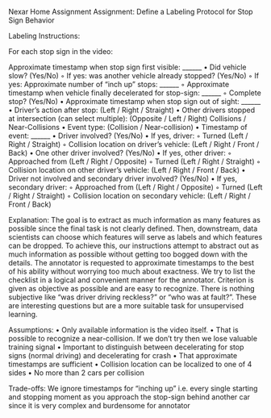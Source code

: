 Nexar Home Assignment Assignment: Define a Labeling Protocol for Stop Sign Behavior 

Labeling Instructions:

For each stop sign in the video:

Approximate timestamp when stop sign first visible: ______
    • Did vehicle slow? (Yes/No)
        ◦ If yes: was another vehicle already stopped? (Yes/No)
        ◦ If yes: Approximate number of “inch up” stops: ______
        ◦ Approximate timestamp when vehicle finally decelerated for stop-sign: ______
        ◦ Complete stop? (Yes/No)
    • Approximate timestamp when stop sign out of sight: ______
    • Driver’s action after stop: (Left / Right / Straight)
    • Other drivers stopped at intersection (can select multiple): (Opposite / Left / Right)
Collisions / Near-Collisions
    • Event type: (Collision / Near-collision)
    • Timestamp of event: ______
    • Driver involved? (Yes/No)
    • If yes, driver: 
        ◦ Turned (Left / Right / Straight)
        ◦ Collision location on driver’s vehicle: (Left / Right / Front / Back)
    • One other driver involved? (Yes/No)
    • If yes, other driver: 
        ◦ Approached from (Left / Right / Opposite)
        ◦ Turned (Left / Right / Straight)
        ◦ Collision location on other driver’s vehicle: (Left / Right / Front / Back)
    • Driver not involved and secondary driver involved? (Yes/No)
    • If yes, secondary driver: 
        ◦ Approached from (Left / Right / Opposite)
        ◦ Turned (Left / Right / Straight)
        ◦ Collision location on secondary vehicle: (Left / Right / Front / Back)

Explanation:
The goal is to extract as much information as many features as possible since the final task is not clearly defined. Then, downstream, data scientists can choose which features will serve as labels and which features can be dropped. To achieve this, our instructions attempt to abstract out as much information as possible without getting too bogged down with the details. 
The annotator is requested to approximate timestamps to the best of his ability without worrying too much about exactness. We try to list the checklist in a logical and convenient manner for the annotator.
Criterion is given as objective as possible and are easy to recognize. There is nothing subjective like “was driver driving reckless?” or “who was at fault?”. These are interesting questions but are a more suitable task for unsupervised learning.

Assumptions:
    • Only available information is the video itself. 
    • That is possible to recognize a near-collision. If we don’t try then we lose valuable training signal
    • Important to distinguish between decelerating for stop signs (normal driving) and decelerating for crash
    • That approximate timestamps are sufficient
    • Collision location can be localized to one of 4 sides
    • No more than 2 cars per collision
    
Trade-offs:
We ignore timestamps for “inching up” i.e. every single starting and stopping moment as you approach the stop-sign behind another car since it is very complex and burdensome for annotator
